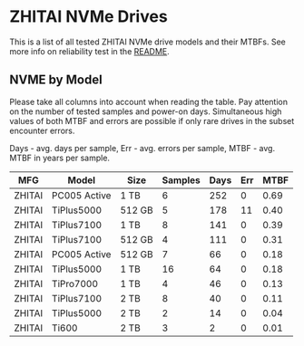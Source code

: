 ZHITAI NVMe Drives
==================

This is a list of all tested ZHITAI NVMe drive models and their MTBFs. See more
info on reliability test in the [README](https://github.com/linuxhw/SMART).

NVME by Model
------------

Please take all columns into account when reading the table. Pay attention on the
number of tested samples and power-on days. Simultaneous high values of both MTBF
and errors are possible if only rare drives in the subset encounter errors.

Days - avg. days per sample,
Err  - avg. errors per sample,
MTBF - avg. MTBF in years per sample.

| MFG       | Model              | Size   | Samples | Days  | Err   | MTBF |
|-----------|--------------------|--------|---------|-------|-------|------|
| ZHITAI    | PC005 Active       | 1 TB   | 6       | 252   | 0     | 0.69   |
| ZHITAI    | TiPlus5000         | 512 GB | 5       | 178   | 11    | 0.40   |
| ZHITAI    | TiPlus7100         | 1 TB   | 8       | 141   | 0     | 0.39   |
| ZHITAI    | TiPlus7100         | 512 GB | 4       | 111   | 0     | 0.31   |
| ZHITAI    | PC005 Active       | 512 GB | 7       | 66    | 0     | 0.18   |
| ZHITAI    | TiPlus5000         | 1 TB   | 16      | 64    | 0     | 0.18   |
| ZHITAI    | TiPro7000          | 1 TB   | 4       | 46    | 0     | 0.13   |
| ZHITAI    | TiPlus7100         | 2 TB   | 8       | 40    | 0     | 0.11   |
| ZHITAI    | TiPlus5000         | 2 TB   | 2       | 14    | 0     | 0.04   |
| ZHITAI    | Ti600              | 2 TB   | 3       | 2     | 0     | 0.01   |
